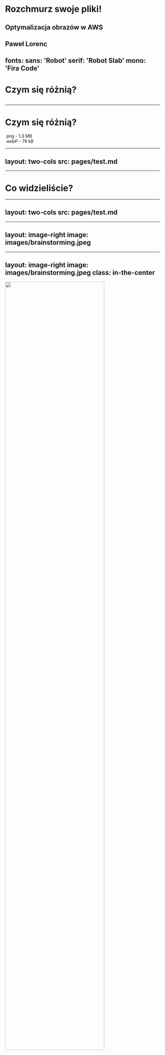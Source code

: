 
# Rozchmurz swoje pliki!
## Optymalizacja obrazów w AWS

Paweł Lorenc
---
fonts:
  sans: 'Robot'
  serif: 'Robot Slab'
  mono: 'Fira Code'
---

# Czym się różnią?

<div grid="~ cols-2 gap-1" m="t-1">
  <div>
   <img border="rounded" src="images/pierwszy.png" alt="">
  </div>
  <div>
   <img border="rounded" src="images/pierwszy.webp" alt="">
  </div>
</div>

---

# Czym się różnią?

<div grid="~ cols-2 gap-1" m="t-1">
  <div>
   <img border="rounded" src="images/pierwszy.png" alt="">
   png - 1.3 MB
  </div>
  <div>
   <img border="rounded" src="images/pierwszy.webp" alt="">
   webP - 79 kB
  </div>
</div>

---
layout: two-cols
src: pages/test.md
---

---

# Co widzieliście?

---
layout: two-cols
src: pages/test.md
---

---
layout: image-right
image: images/brainstorming.jpeg
---

---
layout: image-right
image: images/brainstorming.jpeg
class: in-the-center
---

 <img src="images/aws.png" style="width: 80%;">

---
layout: image-right
image: images/jak.jpeg
---

---
layout: image-right
image: images/jak.jpeg
---

# Jak?

---
layout: two-cols
---

<div>
- wysłać plik na serwer

```ts
fs.writeFileSync('original.png', buffer);
```
</div>

<div v-click>
- przetworzyć plik na serwerze

```ts
const buffer = await sharp(buffer)
.resize(300, 300)
.toBuffer();
```
</div>

<div v-click>
- zapisać przetworzony plik

```ts
fs.writeFileSync('transformed.png', buffer);
```
</div>

<div v-click>
- udostępnić link do pliku

```ts
https://example.com/images/transformed.png
```
</div>

---
layout: two-cols
---

- wysłać plik na serwer

```ts
fs.writeFileSync('original.png', buffer);
```

- przetworzyć plik na serwerze

```ts
const buffer = await sharp(buffer)
.resize(300, 300)
.toBuffer();
```

- zapisać przetworzony plik

```ts
fs.writeFileSync('transformed.png', buffer);
```

- udostępnić link do pliku

```ts
https://example.com/images/transformed.png
```

::right::
<div style="margin: 0 auto; text-align: center;">
  Przechowywanie - <span style="font-weight: bold;">Amazon S3</span>
  <img src="images/s3.png" style="width: 100px; margin: 0 auto 10px;">
  Przetwarzanie - <span style="font-weight: bold;">AWS Lambda</span>
  <img src="images/lambda.png" style="width: 100px; margin: 0 auto 10px;">
  Serwowanie - <span style="font-weight: bold;">Amazon CloudFront</span>
  <img src="images/cloudfront.png" style="width: 100px; margin: 0 auto 10px;">
</div>

---

<img src="images/upload-classic.png" style="width: 90%; margin: 0 auto;">

---

<img src="images/upload-classic.png" style="width: 90%;  margin: 0 auto;">

<div style="display: flex; margin: 30px auto 0; width: 100%; text-align: center;">
  <div style="display: flex; flex-direction: column; align-items: bottom; justify-content: bottom;">
    <img src="images/cat4.jpeg" style="width: 40%; margin: 0 auto; ">
    <div>2000 x 2000px</div>
  </div>
  <div style="display: flex; flex-direction: column; align-self: bottom; justify-content: flex-end;">
    <img src="images/cat4.jpeg" style="width: 20%; margin: 0 auto; ">
    <div>1000 x 1000px</div>
  </div>
</div>

---
layout: image-right
image: images/size-image.png
---

# Na co wpływa rozmiar?

- czas ładowania strony
- więcej danych do przetransferowania
- zwiększone koszty
- SEO


---
layout: image-right
image: images/cloudfront-map.png
---

## Cloud Delivery Network 
(CDN)

<div v-click>
- Link S3

```ts
https://rozchmurz.s3.eu-central-1.amazonaws.com/cat.png
```

- Link CloudFront

```ts
https://d3t8w3h30go7tk.cloudfront.net/cat.png
```

- Własny link

```ts
https://cdn.pawellorenc.com/cat.png
```
</div>

<div style="text-align: center">
  <img src="images/cloudfront.png" style="width: 30%; margin: 10px auto;">
  <span style="font-weight: bold;">Amazon CloudFront</span>
</div>

---
layout: image-right
image: images/spiderman-venom3.jpeg
---

# Co na pewno wydarzy się w projekcie?

<div style="text-decoration: line-through" v-click>przekroczony deadline</div>
<div style="text-decoration: line-through" v-click>brak błędów</div>
<div style="text-decoration: line-through" v-click>nieskończony budżet</div>


<div v-click style="margin: 30px auto 0; font-size: 45px;">ZMIANA</div>

---
layout: image-right
image: images/slasknet_logo3.png
---

# Śląsknet
slasknet.com - istnieje od 2001 roku

<div v-click>
Galerie:
<ul>
  <li>ograniczone liczba zdjęć</li>
  <li>ograniczona wielkość zdjęć</li>
</ul>
</div>

<div v-click style="margin-top: 30px;">
Oryginały:
<ul>
  <li>na dyskach zewnętrznych</li>
</ul>
</div>


---
layout: two-cols
image: images/slasknet_logo3.png
---

# Śląsknet
slasknet.com

<div>Rekomendowane szerokości zdjęć w galeriach:</div>
<ul>
  <li>do 2014 roku - 800px</li>
  <li v-click>do 2018 roku - 1400px</li>
  <li v-click>do 2022 - 1920px</li>
  <li v-click>obecnie - 3000px</li>
</ul>

::right::
<div style="text-align:center">
  <img src="images/20041017polar_slask.jpeg" style="width: 60%; margin: 0 auto 10px;">
  Polar Wrocław - Śląsk Wrocław (17.10.2004)

  <img src="images/20050904_slask_lechia.jpeg" style="width: 60%; margin: 10px auto;">
  Lechia Gdańsk - Śląsk Wrocław (04.09.2005)
</div>


---
layout: two-cols
---

<img src="images/slasknet-screenshot-kobiety3.png" style="width: 80%;">

::right::

<ul>
  <li v-click>Zdjęcie na stronie: 740 x 360 px</li>
  <li v-click>Różne standardy dla FB, TT, YT</li>
  <li v-click>Rekomendowana proporcja: 16:9</li>
  <li v-click>Powinno być: 740 x 416 px</li>
</ul>

<img v-click src="images/slasknet-fb.png" style="width: 80%;margin: 20px auto;">

---

# Dynamiczne przetwarzanie obrazów
https://github.com/aws-samples/image-optimization

---
clicks: 3
---

# Dynamiczne przetwarzanie obrazów

<img src="images/architecture.png" style="width: 90%">

```ts {all|1|2|all}
/image.jpg?format=auto&Width=256
/image.jpg/format=avif,width=256
```

<arrow v-click="[1, 2]" x1="200" y1="400" x2="200" y2="200" color="#564" width="3" arrowSize="1" />
<arrow v-click="[2, 3]" x1="200" y1="400" x2="300" y2="280" color="#564" width="3" arrowSize="1" />

---
layout: two-cols
clicks: 9
---

# Formaty plików

<ul>
  <li v-click="1">JPEG</li>
  <li v-click="1">PNG <span v-click="2">(przezroczystość)</span></li>
  <li v-click="1">GIF <span v-click="2">(animacja)</span></li>
  <li v-click="3">SVG <span>(wektory)</span></li>
  <li v-click="4">WEBP</li>
  <li v-click="5">AVIF <span v-click="6">(nie wspierany przez Edge)</span></li>
  <li v-click="7">JPEG XL (JXL) <span v-click="8">(nie wspierany przez Chrome)</span></li>
  <li v-click="9">WEBP2</li>
</ul>

::right::

<div v-click="5">

```ts
case 'format': 
  var SUPPORTED_FORMATS = ['auto', 'jpeg', 'webp', 'avif', 'png', 'svg', 'gif'];
  if (request.querystring[operation]['value'] && SUPPORTED_FORMATS.includes(request.querystring[operation]['value'].toLowerCase())) {
      var format = request.querystring[operation]['value'].toLowerCase();
      if (format === 'auto') {
          format = 'jpeg';
          if (request.headers['accept']) {
              if (request.headers['accept'].value.includes("avif")) {
                  format = 'avif';
              } else if (request.headers['accept'].value.includes("webp")) {
                  format = 'webp';
              } 
          }
      }
      normalizedOperations['format'] = format;
  }
break;
```
</div>
---

# Ile potrzeba miejsca i czasu?

<div v-click>
  <img src="images/cold_start_jpg_480.png" style="width: 80%;margin: 20px auto; border: 1px solid gray;" />

  <img src="images/cold_start_png_480.png" style="width: 80%;margin: 20px auto; border: 1px solid gray;" />
</div>

---

# Ile potrzeba miejsca i czasu?

<div>
  <img src="images/cold_start_jpg_oryginalne.png" style="width: 80%;margin: 20px auto; border: 1px solid gray;" />

  <img src="images/cold_start_png_oryginalne.png" style="width: 80%;margin: 20px auto; border: 1px solid gray;" />
</div>


---

# Jak żyć?

---
layout: image
image: images/glapinski.jpeg
---

---
layout: image
image: images/kiszonki.webp
---

---

<div v-click style="text-align: center; font-size: 50px; margin: 0 auto;">
  <div>Dostosuj rozwiązania pod siebie</div>
</div>

---

# next/image

<div v-click>

```ts
import Image from 'next/image'
 
export default function Page() {
  return (
    <div className="grid-element">
      <Image
        fill
        src="https://cdn.pawellorenc.com/wks_exposito_radosc.jpeg"
        sizes="(max-width: 768px) 100vw, (max-width: 1200px) 50vw, 33vw"
      />
    </div>
  )
}
```

</div>

---

# Upload plików

<img v-click src="images/upload-fe-be-aws.png" style="width: 90%; margin: 40px auto 0;">

---

# Upload plików

<img src="images/presignedurl3.png" style="width: 90%; margin: 40px auto 0;">


---
layout: image-right
image: images/money.jpeg

---

# Koszty

Ile to wszystko będzie kosztować?

---

# AWS Free Tier

<img src="images/aws_free_tier.png" style="width: 90%">

---

# Koszty - S3

- przechowywanie danych: $0,0245 za każdy GB dla pierwszych 50 TB miesięcznie
- upload plików:  darmowe
- transfer wychodzący: $0,09 za każdy GB dla pierwszych 10 TB (pierwsze 100 GB mc - darmowe)
- pobieranie plików: $0.00043 za każde 1000 zapytań
- wgrywanie plików: $0.00054 za każde 1000 zapytań

<img src="images/pricing-s3.png" style="width: 90%; margin-top: 20px;">

---

# Koszty - CloudFront

- transfer wychodzący: $0,085 za każdy GB dla pierwszych 10 TB (pierwszy 1 TB mc - darmowe)
- zapytania: $0,0075 za każde 10 000
- CloudFront Functions: $0,1 dla miliona wywołań

<div style="text-align: center; margin-top: 20px;">
  <img src="images/pricing-cf.png" style="display: inline-block; width: 20%; margin-right: 30px;">
  <img src="images/pricing-cf2.png" style="display: inline-block; width: 30%">
</div>

---

# Koszty - Lambda

<img src="images/pricing-lambda.png" style="width: 90%; margin-top: 20px;">

---

# Przykładowe koszty

<div v-click="1" style="font-size: 14px">
Założenia:
  <ul>
    <li>100 tysięcy oryginalnych zdjęć o średniej wielkości 400 kB</li>
    <li>tworzone 24 warianty każdego zdjęcia o średniej wielkości 22 kB</li>
    <li>miesięcznie przetwarzane 20% zdjęć z biblioteki</li>
    <li>milion zapytań miesięcznie z trafnością w pamięć podręczną na poziomie 95%</li>
    <li>dostępna pamięć dla lambdy to 1500 MB ze średnią czasem wykonania 100 ms</li>
  </ul>
</div>
<div v-click="2" style="font-size: 14px; margin-top: 16px;">
Koszty:
  <ul>
    <li>S3 - przechowywanie danych: (100 000 x 400 + 100 000 x 24 x 22)/1024/1024 * 0,023 = <b>$2,03</b>/mc</li>
    <li>Lambda - przetwarzanie zdjęć: 100 000 x 0,2 x 24 x (100/1000 x 1500/1024 x 0,0000166667 + 0,2/1000000) = <b>$1,27</b>/mc</li>
    <li>S3 - zgranie i wgranie pliku: 100 000 x 0,2 x 24 x (0,005 + 0,0004)/1000 = <b>$2.59</b>/mc</li>
    <li>CF - transfer: 100 0000 x 22/1024/1024×0,085=<b>$1,78</b>/mc</li>
    <li>CF - zapytania: 1 000 000 * 0,0075/10000=<b>$0.75</b>/mc</li>
    <li>CF Functions - <b>$0,1</b></li>
  </ul>
</div>

<div v-click="3" style="margin-top: 16px;">W sumie: $8,52 (realnie: <b>$4,62</b>)</div>

---

# Przykładowe koszty

<div style="font-size: 14px">
Założenia:
  <ul>
    <li>100 tysięcy oryginalnych zdjęć o średniej wielkości 400 kB</li>
    <li>tworzone 24 warianty każdego zdjęcia o średniej wielkości 22 kB</li>
    <li>miesięcznie przetwarzane 20% zdjęć z biblioteki</li>
    <li>milion zapytań miesięcznie z trafnością w pamięć podręczną na poziomie 95%</li>
    <li>dostępna pamięć dla lambdy to 1500 MB ze średnią czasem wykonania 100 ms</li>
  </ul>
</div>
<div style="font-size: 14px; margin-top: 16px;">
Koszty:
  <ul>
    <li>S3 - przechowywanie danych: (100 000 x 400 + 100 000 x 24 x 22)/1024/1024 * 0,023 = <b>$2,03</b>/mc</li>
    <li style="text-decoration: line-through">Lambda - przetwarzanie zdjęć: 100 000 x 0,2 x 24 x (100/1000 x 1500/1024 x 0,0000166667 + 0,2/1000000) = <b>$1,27</b>/mc</li>
    <li>S3 - zgranie i wgranie pliku: 100 000 x 0,2 x 24 x (0,005 + 0,0004)/1000 = <b>$2.59</b>/mc</li>
    <li style="text-decoration: line-through">CF - transfer: 100 0000 x 22/1024/1024×0,085=<b>$1,78</b>/mc</li>
    <li style="text-decoration: line-through">CF - zapytania: 1 000 000 * 0,0075/10000=<b>$0.75</b>/mc</li>
    <li style="text-decoration: line-through">CF Functions - <b>$0,1</b></li>
  </ul>
</div>

<div style="margin-top: 16px;">W sumie: $8,52 (realnie: <b>$4,62</b>)</div>

----

# Rozchmurz swoje pliki
## optymalizacja obrazów w AWS
